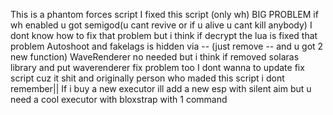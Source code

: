 This is a phantom forces script
I fixed this script (only wh)
BIG PROBLEM if wh enabled u got semigod(u cant revive or if u alive u cant kill anybody)
I dont know how to fix that problem but i think if decrypt the lua is fixed that problem
Autoshoot and fakelags is hidden via -- (just remove -- and u got 2 new function)
WaveRenderer no needed but i think if removed solaras library and put waverenderer fix problem too
I dont wanna to update fix script cuz it shit and originally person who maded this script i dont remember||
If i buy a new executor ill add a new esp with silent aim but u need a cool executor with bloxstrap with 1 command
